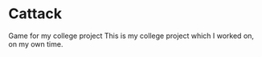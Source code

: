 # Cattack
Game for my college project
This is my college project which I worked on, on my own time.  
